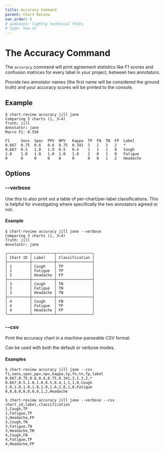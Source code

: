```yaml
---
title: Accuracy Command
parent: Chart Review
nav_order: 5
# audience: lightly technical folks
# type: how-to
---
```


# The Accuracy Command

The `accuracy` command will print agreement statistics like F1 scores and confusion matrices
for every label in your project, between two annotators.

Provide two annotator names (the first name will be considered the ground truth) and
your accuracy scores will be printed to the console.

## Example

```shell
$ chart-review accuracy jill jane
Comparing 3 charts (1, 3–4)
Truth: jill
Annotator: jane
Macro F1: 0.556

F1     Sens  Spec  PPV  NPV   Kappa  TP  FN  TN  FP  Label   
0.667  0.75  0.6   0.6  0.75  0.341  3   1   3   2   *       
0.667  0.5   1.0   1.0  0.5   0.4    1   1   1   0   Cough   
1.0    1.0   1.0   1.0  1.0   1.0    2   0   1   0   Fatigue 
0      0     0     0    0     0      0   0   1   2   Headache
```

## Options

### \-\-verbose

Use this to also print out a table of per-chart/per-label classifications.
This is helpful for investigating where specifically the two annotators agreed or not.

#### Example

```shell
$ chart-review accuracy jill jane --verbose
Comparing 3 charts (1, 3–4)
Truth: jill
Annotator: jane

╭──────────┬──────────┬────────────────╮
│ Chart ID │ Label    │ Classification │
├──────────┼──────────┼────────────────┤
│ 1        │ Cough    │ TP             │
│ 1        │ Fatigue  │ TP             │
│ 1        │ Headache │ FP             │
├──────────┼──────────┼────────────────┤
│ 3        │ Cough    │ TN             │
│ 3        │ Fatigue  │ TN             │
│ 3        │ Headache │ TN             │
├──────────┼──────────┼────────────────┤
│ 4        │ Cough    │ FN             │
│ 4        │ Fatigue  │ TP             │
│ 4        │ Headache │ FP             │
╰──────────┴──────────┴────────────────╯
```

### \-\-csv

Print the accuracy chart in a machine-parseable CSV format.

Can be used with both the default or verbose modes.

#### Examples

```shell
$ chart-review accuracy jill jane --csv
f1,sens,spec,ppv,npv,kappa,tp,fn,tn,fp,label
0.667,0.75,0.6,0.6,0.75,0.341,3,1,3,2,*
0.667,0.5,1.0,1.0,0.5,0.4,1,1,1,0,Cough
1.0,1.0,1.0,1.0,1.0,1.0,2,0,1,0,Fatigue
0,0,0,0,0,0,0,0,1,2,Headache
```

```shell
$ chart-review accuracy jill jane --verbose --csv
chart_id,label,classification
1,Cough,TP
1,Fatigue,TP
1,Headache,FP
3,Cough,TN
3,Fatigue,TN
3,Headache,TN
4,Cough,FN
4,Fatigue,TP
4,Headache,FP
```
